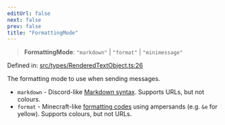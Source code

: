 ```yaml
---
editUrl: false
next: false
prev: false
title: "FormattingMode"
---
```


> **FormattingMode**: `"markdown"` \| `"format"` \| `"minimessage"`

Defined in: [src/types/RenderedTextObject.ts:26](https://github.com/ReconnectedCC/ReconnectedChat/blob/11808a4ccf9a9a1ccda66cd61ef3e2ee6db98c33/src/types/RenderedTextObject.ts#L26)

The formatting mode to use when sending messages.

- `markdown` - Discord-like [Markdown syntax](https://support.discord.com/hc/en-us/articles/210298617-Markdown-Text-101-Chat-Formatting-Bold-Italic-Underline-).
  Supports URLs, but not colours.
- `format` - Minecraft-like [formatting codes](https://minecraft.wiki/w/Formatting_codes) using ampersands
 (e.g. `&e` for yellow). Supports colours, but not URLs.
